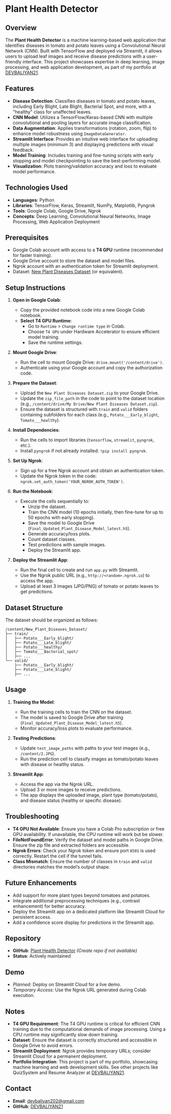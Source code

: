 # Plant Health Detector

## Overview
The **Plant Health Detector** is a machine learning-based web application that identifies diseases in tomato and potato leaves using a Convolutional Neural Network (CNN). Built with TensorFlow and deployed via Streamlit, it allows users to upload leaf images and receive disease predictions with a user-friendly interface. This project showcases expertise in deep learning, image processing, and web application development, as part of my portfolio at [DEVBALIYAN21](https://github.com/DEVBALIYAN21).

## Features
- **Disease Detection**: Classifies diseases in tomato and potato leaves, including Early Blight, Late Blight, Bacterial Spot, and more, with a "healthy" class for unaffected leaves.
- **CNN Model**: Utilizes a TensorFlow/Keras-based CNN with multiple convolutional and pooling layers for accurate image classification.
- **Data Augmentation**: Applies transformations (rotation, zoom, flip) to enhance model robustness using `ImageDataGenerator`.
- **Streamlit Interface**: Provides an intuitive web interface for uploading multiple images (minimum 3) and displaying predictions with visual feedback.
- **Model Training**: Includes training and fine-tuning scripts with early stopping and model checkpointing to save the best-performing model.
- **Visualization**: Plots training/validation accuracy and loss to evaluate model performance.

## Technologies Used
- **Languages**: Python
- **Libraries**: TensorFlow, Keras, Streamlit, NumPy, Matplotlib, Pyngrok
- **Tools**: Google Colab, Google Drive, Ngrok
- **Concepts**: Deep Learning, Convolutional Neural Networks, Image Processing, Web Application Deployment

## Prerequisites
- Google Colab account with access to a **T4 GPU** runtime (recommended for faster training).
- Google Drive account to store the dataset and model files.
- Ngrok account with an authentication token for Streamlit deployment.
- Dataset: [New Plant Diseases Dataset](https://www.kaggle.com/datasets/vipoooool/new-plant-diseases-dataset) (or equivalent).

## Setup Instructions
1. **Open in Google Colab**:
   - Copy the provided notebook code into a new Google Colab notebook.
   - **Select T4 GPU Runtime**:
     - Go to `Runtime` > `Change runtime type` in Colab.
     - Choose `T4 GPU` under Hardware Accelerator to ensure efficient model training.
     - Save the runtime settings.

2. **Mount Google Drive**:
   - Run the cell to mount Google Drive: `drive.mount('/content/drive')`.
   - Authenticate using your Google account and copy the authorization code.

3. **Prepare the Dataset**:
   - Upload the `New Plant Diseases Dataset.zip` to your Google Drive.
   - Update the `zip_file_path` in the code to point to the dataset location (e.g., `/content/drive/My Drive/New Plant Diseases Dataset.zip`).
   - Ensure the dataset is structured with `train` and `valid` folders containing subfolders for each class (e.g., `Potato___Early_blight`, `Tomato___healthy`).

4. **Install Dependencies**:
   - Run the cells to import libraries (`tensorflow`, `streamlit`, `pyngrok`, etc.).
   - Install `pyngrok` if not already installed: `!pip install pyngrok`.

5. **Set Up Ngrok**:
   - Sign up for a free Ngrok account and obtain an authentication token.
   - Update the Ngrok token in the code: `ngrok.set_auth_token('YOUR_NGROK_AUTH_TOKEN')`.
  

6. **Run the Notebook**:
   - Execute the cells sequentially to:
     - Unzip the dataset.
     - Train the CNN model (10 epochs initially, then fine-tune for up to 50 epochs with early stopping).
     - Save the model to Google Drive (`Final_Updated_Plant_Disease_Model_latest.h5`).
     - Generate accuracy/loss plots.
     - Count dataset classes.
     - Test predictions with sample images.
     - Deploy the Streamlit app.

7. **Deploy the Streamlit App**:
   - Run the final cell to create and run `app.py` with Streamlit.
   - Use the Ngrok public URL (e.g., `http://<random>.ngrok.io`) to access the app.
   - Upload at least 3 images (JPG/PNG) of tomato or potato leaves to get predictions.

## Dataset Structure
The dataset should be organized as follows:
```
/content/New_Plant_Diseases_Dataset/
├── train/
│   ├── Potato___Early_blight/
│   ├── Potato___Late_blight/
│   ├── Potato___healthy/
│   ├── Tomato___Bacterial_spot/
│   ├── ...
└── valid/
    ├── Potato___Early_blight/
    ├── Potato___Late_blight/
    ├── ...
```

## Usage
1. **Training the Model**:
   - Run the training cells to train the CNN on the dataset.
   - The model is saved to Google Drive after training (`Final_Updated_Plant_Disease_Model_latest.h5`).
   - Monitor accuracy/loss plots to evaluate performance.

2. **Testing Predictions**:
   - Update `test_image_paths` with paths to your test images (e.g., `/content/2.JPG`).
   - Run the prediction cell to classify images as tomato/potato leaves with disease or healthy status.

3. **Streamlit App**:
   - Access the app via the Ngrok URL.
   - Upload 3 or more images to receive predictions.
   - The app displays the uploaded image, plant type (tomato/potato), and disease status (healthy or specific disease).

## Troubleshooting
- **T4 GPU Not Available**: Ensure you have a Colab Pro subscription or free GPU availability. If unavailable, the CPU runtime will work but be slower.
- **FileNotFoundError**: Verify the dataset and model paths in Google Drive. Ensure the zip file and extracted folders are accessible.
- **Ngrok Errors**: Check your Ngrok token and ensure port `8501` is used correctly. Restart the cell if the tunnel fails.
- **Class Mismatch**: Ensure the number of classes in `train` and `valid` directories matches the model’s output shape.

## Future Enhancements
- Add support for more plant types beyond tomatoes and potatoes.
- Integrate additional preprocessing techniques (e.g., contrast enhancement) for better accuracy.
- Deploy the Streamlit app on a dedicated platform like Streamlit Cloud for persistent access.
- Add a confidence score display for predictions in the Streamlit app.

## Repository
- **GitHub**: [Plant Health Detector](https://github.com/DEVBALIYAN21/Plant-Health-Detector) *(Create repo if not available)*
- **Status**: Actively maintained

## Demo
- *Planned*: Deploy on Streamlit Cloud for a live demo.
- *Temporary Access*: Use the Ngrok URL generated during Colab execution.

## Notes
- **T4 GPU Requirement**: The T4 GPU runtime is critical for efficient CNN training due to the computational demands of image processing. Using a CPU runtime may significantly slow down training.
- **Dataset**: Ensure the dataset is correctly structured and accessible in Google Drive to avoid errors.
- **Streamlit Deployment**: Ngrok provides temporary URLs; consider Streamlit Cloud for a permanent deployment.
- **Portfolio Integration**: This project is part of my portfolio, showcasing machine learning and web development skills. See other projects like QuizSystem and Resume Analyzer at [DEVBALIYAN21](https://github.com/DEVBALIYAN21).

## Contact
- **Email**: devbaliyan202@gmail.com
- **GitHub**: [DEVBALIYAN21](https://github.com/DEVBALIYAN21)
